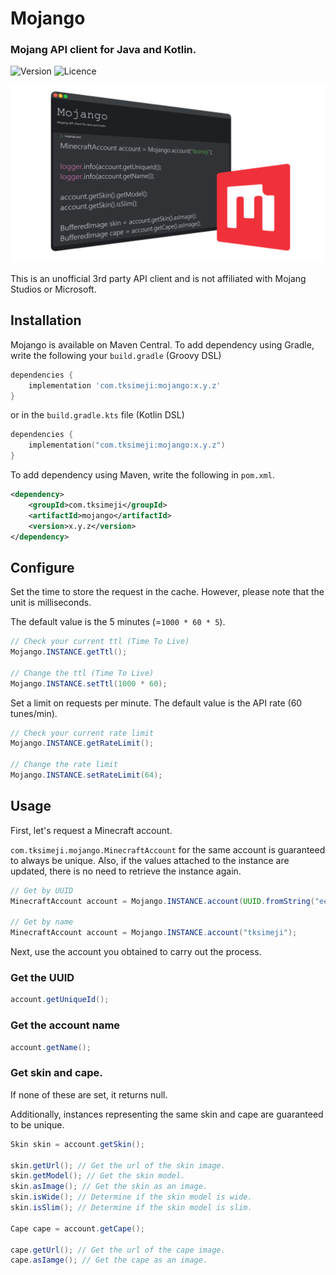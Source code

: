 # Mojango

### Mojang API client for Java and Kotlin.

![Version](https://img.shields.io/badge/version-0.0.2-blue?style=flat-square)
![Licence](https://img.shields.io/badge/licence-MIT-red?style=flat-square)

![](./assets/c263de08-676b-423d-8126-19eb1aebbc90.png)

This is an unofficial 3rd party API client and is not affiliated with Mojang Studios or Microsoft.

## Installation

Mojango is available on Maven Central.
To add dependency using Gradle, write the following your `build.gradle` (Groovy DSL)

```groovy
dependencies {
    implementation 'com.tksimeji:mojango:x.y.z'
}
```

or in the `build.gradle.kts` file (Kotlin DSL)

```kotlin
dependencies {
    implementation("com.tksimeji:mojango:x.y.z")
}
```

To add dependency using Maven, write the following in `pom.xml`.

```xml
<dependency>
    <groupId>com.tksimeji</groupId>
    <artifactId>mojango</artifactId>
    <version>x.y.z</version>
</dependency>
```

## Configure

Set the time to store the request in the cache.
However, please note that the unit is milliseconds.

The default value is the 5 minutes (=`1000 * 60 * 5`).

```java
// Check your current ttl (Time To Live)
Mojango.INSTANCE.getTtl();

// Change the ttl (Time To Live)
Mojango.INSTANCE.setTtl(1000 * 60);
```

Set a limit on requests per minute.
The default value is the API rate (60 tunes/min).

```java
// Check your current rate limit
Mojango.INSTANCE.getRateLimit();

// Change the rate limit
Mojango.INSTANCE.setRateLimit(64);
```

## Usage

First, let's request a Minecraft account.

`com.tksimeji.mojango.MinecraftAccount` for the same account is guaranteed to always be unique.
Also, if the values attached to the instance are updated,
there is no need to retrieve the instance again.

```java
// Get by UUID
MinecraftAccount account = Mojango.INSTANCE.account(UUID.fromString("ee54c324-9ab4-472e-aa4d-392f15b820fb"));

// Get by name
MinecraftAccount account = Mojango.INSTANCE.account("tksimeji");
```

Next, use the account you obtained to carry out the process.

### Get the UUID

```java
account.getUniqueId();
```

### Get the account name
```java
account.getName();
```

### Get skin and cape.

If none of these are set, it returns null.

Additionally, instances representing the same skin and cape are guaranteed to be unique.

```java
Skin skin = account.getSkin();

skin.getUrl(); // Get the url of the skin image.
skin.getModel(); // Get the skin model.
skin.asImage(); // Get the skin as an image.
skin.isWide(); // Determine if the skin model is wide.
skin.isSlim(); // Determine if the skin model is slim.

Cape cape = account.getCape();

cape.getUrl(); // Get the url of the cape image.
cape.asIamge(); // Get the cape as an image.
```
